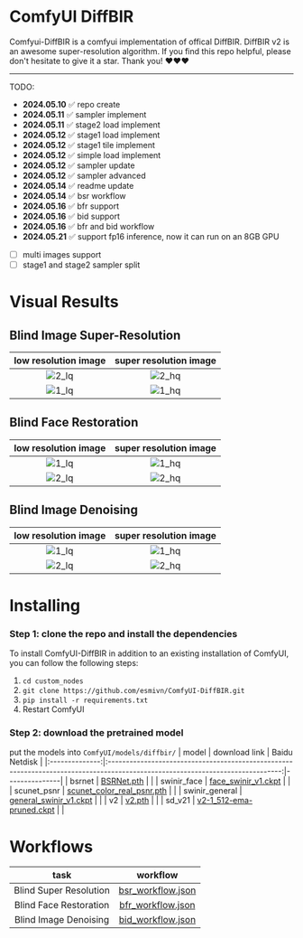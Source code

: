 # ComfyUI DiffBIR

Comfyui-DiffBIR is a comfyui implementation of offical DiffBIR. DiffBIR v2 is an awesome super-resolution algorithm. If you find this repo helpful, please don't hesitate to give it a star. Thank you! ❤️❤️❤️

---

TODO:
- **2024.05.10** ✅ repo create
- **2024.05.11** ✅ sampler implement
- **2024.05.11** ✅ stage2 load implement
- **2024.05.12** ✅ stage1 load implement
- **2024.05.12** ✅ stage1 tile implement
- **2024.05.12** ✅ simple load implement
- **2024.05.12** ✅ sampler update
- **2024.05.12** ✅ sampler advanced
- **2024.05.14** ✅ readme update
- **2024.05.14** ✅ bsr workflow
- **2024.05.16** ✅ bfr support
- **2024.05.16** ✅ bid support
- **2024.05.16** ✅ bfr and bid workflow
- **2024.05.21** ✅ support fp16 inference, now it can run on an 8GB GPU
- [ ] multi images support
- [ ] stage1 and stage2 sampler split

# Visual Results
## Blind Image Super-Resolution
|        low resolution image       |       super resolution image      |
|:---------------------------------:|:---------------------------------:|
|   ![2_lq](./assets/bsr/2_lq.jpg ) | ![ 2_hq ]( ./assets/bsr/2_hq.png )|
|   ![1_lq](./assets/bsr/1_lq.jpg)  | ![ 1_hq ]( ./assets/bsr/1_hq.png )|

## Blind Face Restoration
|        low resolution image       |       super resolution image      |
|:---------------------------------:|:---------------------------------:|
|   ![1_lq](./assets/bfr/1_lq.png ) | ![ 1_hq ]( ./assets/bfr/1_hq.png )|
|   ![2_lq](./assets/bfr/2_lq.jpg)  | ![ 2_hq ]( ./assets/bfr/2_hq.png )|

## Blind Image Denoising
|        low resolution image       |       super resolution image      |
|:---------------------------------:|:---------------------------------:|
|   ![1_lq](./assets/bid/1_lq.jpg ) | ![ 1_hq ]( ./assets/bid/1_hq.png )|
|   ![2_lq](./assets/bid/2_lq.png)  | ![ 2_hq ]( ./assets/bid/2_hq.png )|

# Installing
### Step 1: clone the repo and install the dependencies
To install ComfyUI-DiffBIR in addition to an existing installation of ComfyUI, you can follow the following steps:
1. `cd custom_nodes`  
2. `git clone https://github.com/esmivn/ComfyUI-DiffBIR.git`  
3. `pip install -r requirements.txt`
4. Restart ComfyUI

### Step 2: download the pretrained model
put the models into `ComfyUI/models/diffbir/`
|      model     |                                                          download link                                                         | Baidu Netdisk |
|:--------------:|:------------------------------------------------------------------------------------------------------------------------------:|---------------|
|     bsrnet     | [BSRNet.pth](https://github.com/cszn/KAIR/releases/download/v1.0/BSRNet.pth)                                                   |               |
|   swinir_face  | [face_swinir_v1.ckpt](https://huggingface.co/lxq007/DiffBIR/resolve/main/face_swinir_v1.ckpt)                                  |               |
|   scunet_psnr  |          [scunet_color_real_psnr.pth](https://github.com/cszn/KAIR/releases/download/v1.0/scunet_color_real_psnr.pth)          |               |
| swinir_general | [general_swinir_v1.ckpt](https://huggingface.co/lxq007/DiffBIR/resolve/main/general_swinir_v1.ckpt)                            |               |
|       v2       | [v2.pth](https://huggingface.co/lxq007/DiffBIR-v2/resolve/main/v2.pth)                                                         |               |
|     sd_v21     | [v2-1_512-ema-pruned.ckpt](https://huggingface.co/stabilityai/stable-diffusion-2-1-base/resolve/main/v2-1_512-ema-pruned.ckpt) |               |


# Workflows
|           task           |                              workflow                                  |
|:------------------------:|:----------------------------------------------------------------------:|
| Blind Super Resolution   |  [  bsr_workflow.json  ](  example_workflows/bsr_workflow_fp32.json  ) |
| Blind Face Restoration   |  [  bfr_workflow.json  ](  example_workflows/bfr_workflow_fp32.json  ) |
| Blind Image Denoising    |  [  bid_workflow.json  ](  example_workflows/bid_workflow_fp32.json  ) |
